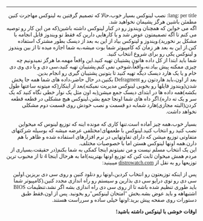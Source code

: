 <!DOCTYPE HTML PUBLIC "-//W3C//DTD HTML 4.01 Transitional//EN">
<html style="direction: rtl;" lang="fa">
<head>
  <meta content="text/html;charset=UTF-8" http-equiv="Content-Type">
  <title></title>
</head>
  

<body>
<div style="font-family: Tahoma;" id="corps">

---
lang: per
title: نصب لینوکس</h2>
بسیار خوب،حالا که تصمیم گرفتین به لینوکس مهاجرت کنین مطمئن باشین هرگز پشیمان نخواهید شد.<br />
اگه می خواین که همچنان ویندوز رو در کنار لینوکس داشته باشین(که من این
کار رو توصیه می کنم تا اگه تصمیمتون عوض شد و یا کارهایی دارین که فقط تو
ویندوز قابل انجامه با مشکل بر نخورید).ویندوز و لینوکس بیاد از این به
بعد از دیسک بطور مشترک استفاده کنن.از این به بعد هر زمان که کامپیوتر
شما بوت میشه،به شما اجازه میده تا از بین ویندوز و لینوکس یکی رو برای
شروع انتخاب کنید.<br />
شما باید ابتدا از کل داده هاتون پشتیبان تهیه کنید.این واقعاً مهمه.ما
هرگز نمیدونیم چه چیزی ممکنه پیش بیاد.نه،واقعاً،شوخی نمی کنم.پشتیبان
تهیه کنید،سی دی و یا دی وی دی خام و یا یک هارد دیسک دیگه تهیه کنید تا
بتونین پشتیبان گیری رو انجام بدین.<br />
بعد از اون،باید هاردتون رو Defragment بکنین.در حال حاضر،داده های شما
همه جا پخش شدن(ویندوز فایلها رو بخوبی لینوکس مدیریت نمیکنه)بعد از
اینکار(که میتونه ساعتها طول بکشه)همه داده ها در ابتدای دیسک جمع میشن(به
اون مثل یک نوار خطی نگاه کنید که یک سر و یک ته داره).اگر داه های شما
اونجا جمع بشن،لینوکس هیچ مشکلی در قطعه قطعه کردن(البته مجازی)هارد شمابه
دو قسمت و نصب خودش روی قسمت دوم مشکلی نخواهد داشت.<br />
<br />
بسیار خوب،همه چیز آماده است.تنها کاری که مونده اینه که توزیع لینوس که
میخواین نصب کنید رو انتخاب کنید.لینوکس با طعمهای!مختلفی عرضه میشه که
بوسیله شرکتهای متفاوتی توزیع میشن که دارای تفاوتهایی در نرم افزارهای
استفاده شده و ظاهر با هم دارن.همه اونها لینوکس هستن اما با خصوصیات
مختلف.<br />
این یک انتخاب مسلم نیست و من نمیتونم اینجا کمکی به شما بکنم(در
حقیقت،بسیاری از مردم همش میخوان ثابت کنن که توزیع اونها بهترینه)اما به
هرحال اینجا 4 تا از محبوب ترین توزیعها رو به نقل از <a href="http://www.distrowatch.com/">distrowatch.com</a> میبینید:

<a href="http://www.distrowatch.com"></a> 


<? make_distros_table() ?>


پس از اینکه توزیعتون رو انتخاب کردین،اونها رو دنلود کنین و روی سی دی
بریزین.اولین سی دی رو توی درایو سی دی بذارین و سیستم رو راه اندازی مجدد
کنین.(کامپیوتر شما باید طوری تنظیم شده باشه تا از روی سی دی راه اندازی
بشه اگر نشد،تنظیمات BIOS اشتبهاهه و باید عوض بشه.بخش "امتحان لینوکس"رو
بخونید.
پس از اون،فقط طبق دستورات روی صفحه پیش برید:اونها خیلی ساده و سرراست هستند.<br />

<b>اوقات خوشی با لینوکس داشته باشید!</b>


